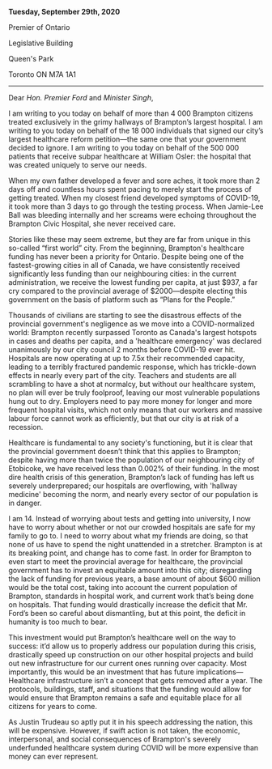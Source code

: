 **Tuesday, September 29th,  2020**

Premier of Ontario

Legislative Building

Queen's Park

Toronto ON M7A 1A1

---

Dear *Hon. Premier Ford* and *Minister Singh*,

I am writing to you today on behalf of more than 4 000 Brampton citizens treated exclusively in the grimy hallways of Brampton’s largest hospital. I am writing to you today on behalf of the 18 000 individuals that signed our city’s largest healthcare reform petition—the same one that your government decided to ignore. I am writing to you today on behalf of the 500 000 patients that receive subpar healthcare at William Osler: the hospital that was created uniquely to serve our needs.

When my own father developed a fever and sore aches, it took more than 2 days off and countless hours spent pacing to merely start the process of getting treated. When my closest friend developed symptoms of COVID-19, it took more than 3 days to go through the testing process. When Jamie-Lee Ball was bleeding internally and her screams were echoing throughout the Brampton Civic Hospital, she never received care. 

Stories like these may seem extreme, but they are far from unique in this so-called “first world” city. From the beginning, Brampton's healthcare funding has never been a priority for Ontario. Despite being one of the fastest-growing cities in all of Canada, we have consistently received significantly less funding than our neighbouring cities: in the current administration, we receive the lowest funding per capita, at just $937, a far cry compared to the provincial average of $2000—despite electing this government on the basis of platform such as “Plans for the People.”

Thousands of civilians are starting to see the disastrous effects of the provincial government's negligence as we move into a COVID-normalized world: Brampton recently surpassed Toronto as Canada's largest hotspots in cases and deaths per capita, and a 'healthcare emergency' was declared unanimously by our city council 2 months before COVID-19 ever hit. Hospitals are now operating at up to 7.5x their recommended capacity, leading to a terribly fractured pandemic response, which has trickle-down effects in nearly every part of the city. Teachers and students are all scrambling to have a shot at normalcy, but without our healthcare system, no plan will ever be truly foolproof, leaving our most vulnerable populations hung out to dry. Employers need to pay more money for longer and more frequent hospital visits, which not only means that our workers and massive labour force cannot work as efficiently, but that our city is at risk of a recession. 

Healthcare is fundamental to any society's functioning, but it is clear that the provincial government doesn’t think that this applies to Brampton; despite having more than twice the population of our neighbouring city of Etobicoke, we have received less than 0.002% of their funding. In the most dire health crisis of this generation, Brampton’s lack of funding has left us severely underprepared; our hospitals are overflowing, with 'hallway medicine' becoming the norm, and nearly every sector of our population is in danger.

I am 14. Instead of worrying about tests and getting into university, I now have to worry about whether or not our crowded hospitals are safe for my family to go to. I need to worry about what my friends are doing, so that none of us have to spend the night unattended in a stretcher. Brampton is at its breaking point, and change has to come fast. In order for Brampton to even start to meet the provincial average for healthcare, the provincial government has to invest an equitable amount into this city; disregarding the lack of funding for previous years, a base amount of about $600 million would be the total cost, taking into account the current population of Brampton, standards in hospital work, and current work that’s being done on hospitals. That funding would drastically increase the deficit that Mr. Ford’s been so careful about dismantling, but at this point, the deficit in humanity is too much to bear.

This investment would put Brampton’s healthcare well on the way to success: it’d allow us to properly address our population during this crisis, drastically speed up construction on our other hospital projects and build out new infrastructure for our current ones running over capacity. Most importantly, this would be an investment that has future implications—Healthcare infrastructure isn’t a concept that gets removed after a year. The protocols, buildings, staff, and situations that the funding would allow for would ensure that Brampton remains a safe and equitable place for all citizens for years to come.

As Justin Trudeau so aptly put it in his speech addressing the nation, this will be expensive. However, if swift action is not taken, the economic, interpersonal, and social consequences of Brampton's severely underfunded healthcare system during COVID will be more expensive than money can ever represent.
